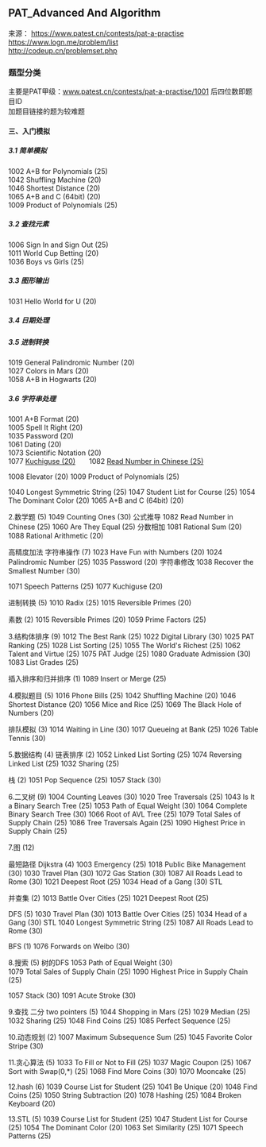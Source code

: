 ## PAT_Advanced And Algorithm
来源：
https://www.patest.cn/contests/pat-a-practise    
https://www.logn.me/problem/list    
http://codeup.cn/problemset.php    

### 题型分类
主要是PAT甲级：www.patest.cn/contests/pat-a-practise/1001 后四位数即题目ID      
加题目链接的题为较难题
#### 三、入门模拟
##### 3.1 简单模拟
1002	A+B for Polynomials (25)       
1042	Shuffling Machine (20)        
1046	Shortest Distance (20)      
1065	A+B and C (64bit) (20)      
1009	Product of Polynomials (25)           
##### 3.2 查找元素    
1006	Sign In and Sign Out (25)	     
1011	World Cup Betting (20)      
1036	Boys vs Girls (25)      
##### 3.3 图形输出
1031	Hello World for U (20)    
##### 3.4 日期处理   

##### 3.5 进制转换
1019	General Palindromic Number (20)     
1027	Colors in Mars (20)      
1058	A+B in Hogwarts (20)      

##### 3.6 字符串处理
1001	A+B Format (20)    
1005	Spell It Right (20)	     
1035	Password (20)	     
1061	Dating (20)     
1073	Scientific Notation (20)    
1077  [Kuchiguse (20)](www.patest.cn/contests/pat-a-practise/1077)           
1082	[Read Number in Chinese (25)](www.patest.cn/contests/pat-a-practise/1082)   


1008	Elevator (20)
1009	Product of Polynomials (25)



1040	Longest Symmetric String (25)
1047	Student List for Course (25)
1054	The Dominant Color (20)
1065	A+B and C (64bit) (20)





2.数学题 (5)
1049	Counting Ones (30)	公式推导
1082	Read Number in Chinese (25)
1060	Are They Equal (25)
分数相加
1081	Rational Sum (20)	
1088	Rational Arithmetic (20)


高精度加法 字符串操作 (7)
1023	Have Fun with Numbers (20)
1024	Palindromic Number (25)
1035	Password (20)		字符串修改
1038	Recover the Smallest Number (30)

1071	Speech Patterns (25)
1077	Kuchiguse (20)


进制转换 (5)
1010	Radix (25)
1015	Reversible Primes (20)



素数 (2)
1015	Reversible Primes (20)
1059	Prime Factors (25)


3.结构体排序 (9)
1012	The Best Rank (25)
1022	Digital Library (30)
1025	PAT Ranking (25)
1028	List Sorting (25)
1055	The World's Richest (25)
1062	Talent and Virtue (25)
1075	PAT Judge (25)
1080	Graduate Admission (30)
1083	List Grades (25)

插入排序和归并排序 (1)
1089	Insert or Merge (25)

4.模拟题目 (5)
1016	Phone Bills (25)
1042	Shuffling Machine (20)
1046	Shortest Distance (20)
1056	Mice and Rice (25)
1069	The Black Hole of Numbers (20)

排队模拟 (3)
1014	Waiting in Line (30)
1017	Queueing at Bank (25)
1026	Table Tennis (30)


5.数据结构  (4)
链表排序 (2)
1052	Linked List Sorting (25)
1074	Reversing Linked List (25)
1032	Sharing (25)


栈 (2) 
1051	Pop Sequence (25)
1057	Stack (30)

6.二叉树 (9)
1004	Counting Leaves (30)
1020	Tree Traversals (25)
1043	Is It a Binary Search Tree (25)
1053	Path of Equal Weight (30)
1064	Complete Binary Search Tree (30)
1066	Root of AVL Tree (25)
1079	Total Sales of Supply Chain (25)
1086	Tree Traversals Again (25)
1090	Highest Price in Supply Chain (25)



7.图 (12)

最短路径 Dijkstra (4)
1003	Emergency (25)
1018	Public Bike Management (30)
1030	Travel Plan (30)
1072	Gas Station (30)
1087	All Roads Lead to Rome (30)
1021	Deepest Root (25)
1034	Head of a Gang (30)  STL

并查集 (2)
1013	Battle Over Cities (25)
1021	Deepest Root (25)

DFS (5)
1030	Travel Plan (30)
1013	Battle Over Cities (25)
1034	Head of a Gang (30)  STL
1040	Longest Symmetric String (25)
1087	All Roads Lead to Rome (30)

BFS (1)
1076	Forwards on Weibo (30)



8.搜索 (5)
树的DFS
1053	Path of Equal Weight (30)	
1079	Total Sales of Supply Chain (25)
1090	Highest Price in Supply Chain (25)

1057	Stack (30)
1091	Acute Stroke (30)


9.查找  二分 two pointers (5)
1044	Shopping in Mars (25)
1029	Median (25)
1032	Sharing (25)
1048	Find Coins (25)
1085	Perfect Sequence (25)



10.动态规划 (2)
1007	Maximum Subsequence Sum (25)
1045	Favorite Color Stripe (30)



11.贪心算法 (5)
1033	To Fill or Not to Fill (25)
1037	Magic Coupon (25)
1067	Sort with Swap(0,*) (25)
1068	Find More Coins (30)
1070	Mooncake (25)


12.hash (6)
1039	Course List for Student (25)
1041	Be Unique (20)
1048	Find Coins (25)
1050	String Subtraction (20)
1078	Hashing (25)
1084	Broken Keyboard (20)


13.STL (5)
1039	Course List for Student (25)
1047	Student List for Course (25)
1054	The Dominant Color (20)
1063	Set Similarity (25)
1071	Speech Patterns (25)





